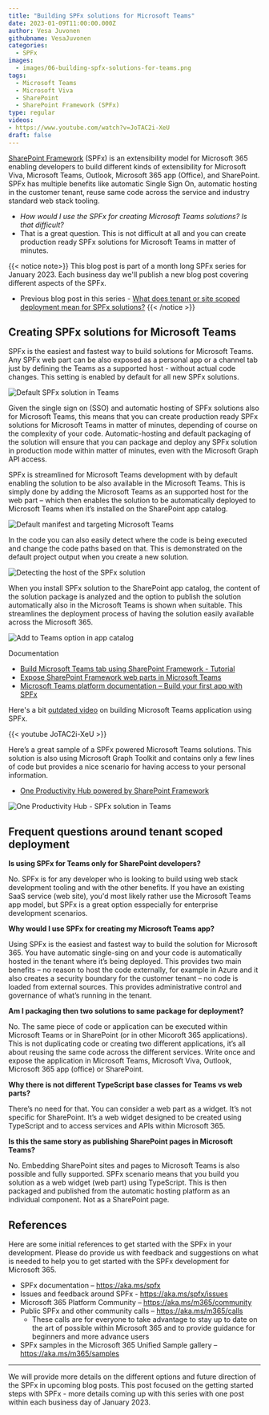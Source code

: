 ```yaml
---
title: "Building SPFx solutions for Microsoft Teams"
date: 2023-01-09T11:00:00.000Z
author: Vesa Juvonen
githubname: VesaJuvonen
categories:
  - SPFx
images:
  - images/06-building-spfx-solutions-for-teams.png
tags:
  - Microsoft Teams
  - Microsoft Viva  
  - SharePoint
  - SharePoint Framework (SPFx)
type: regular
videos:
- https://www.youtube.com/watch?v=JoTAC2i-XeU
draft: false
---
```


[SharePoint Framework](https://aka.ms/spfx) (SPFx) is an extensibility model for Microsoft 365 enabling developers to build different kinds of extensibility for Microsoft Viva, Microsoft Teams, Outlook, Microsoft 365 app (Office), and SharePoint. SPFx has multiple benefits like automatic Single Sign On, automatic hosting in the customer tenant, reuse same code across the service and industry standard web stack tooling.

-	*How would I use the SPFx for creating Microsoft Teams solutions? Is that difficult?*
-	That is a great question. This is not difficult at all and you can create production ready SPFx solutions for Microsoft Teams in matter of minutes.

{{< notice note>}}
This blog post is part of a month long SPFx series for January 2023. Each business day we'll publish a new blog post covering different aspects of the SPFx.

* Previous blog post in this series - [What does tenant or site scoped deployment mean for SPFx solutions?](https://pnp.github.io/blog/post/spfx-05-tenant-or-site-scoped-spfx-solutions/)
{{< /notice >}}


## Creating SPFx solutions for Microsoft Teams

SPFx is the easiest and fastest way to build solutions for Microsoft Teams. Any SPFx web part can be also exposed as a personal app or a channel tab just by defining the Teams as a supported host - without actual code changes. This setting is enabled by default for all new SPFx solutions. 

![Default SPFx solution in Teams](images/spfx-in-teams.png)

Given the single sign on (SSO) and automatic hosting of SPFx solutions also for Microsoft Teams, this means that you can create production ready SPFx solutions for Microsoft Teams in matter of minutes, depending of course on the complexity of your code. Automatic-hosting and default packaging of the solution will ensure that you can package and deploy any SPFx solution in production mode within matter of minutes, even with the Microsoft Graph API access.

SPFx is streamlined for Microsoft Teams development with by default enabling the solution to be also available in the Microsoft Teams. This is simply done by adding the Microsoft Teams as an supported host for the web part – which then enables the solution to be automatically deployed to Microsoft Teams when it’s installed on the SharePoint app catalog.

![Default manifest and targeting Microsoft Teams](images/webpart-manifest.png)

In the code you can also easily detect where the code is being executed and change the code paths based on that. This is demonstrated on the default project output when you create a new solution.

![Detecting the host of the SPFx solution](images/detect-current-host.png)

When you install SPFx solution to the SharePoint app catalog, the content of the solution package is analyzed and the option to publish the solution automatically also in the Microsoft Teams is shown when suitable. This streamlines the deployment process of having the solution easily available across the Microsoft 365.

![Add to Teams option in app catalog](images/deploy-to-teams.png)

Documentation

-	[Build Microsoft Teams tab using SharePoint Framework - Tutorial](https://learn.microsoft.com/en-us/sharepoint/dev/spfx/web-parts/get-started/using-web-part-as-ms-teams-tab)
-	[Expose SharePoint Framework web parts in Microsoft Teams](https://learn.microsoft.com/en-us/sharepoint/dev/spfx/build-for-teams-expose-webparts-teams)
-	[Microsoft Teams platform documentation – Build your first app with SPFx](https://learn.microsoft.com/en-us/microsoftteams/platform/sbs-gs-spfx?tabs=vscode%2Cviscode)

Here's a bit [outdated video](https://www.youtube.com/watch?v=JoTAC2i-XeU) on building Microsoft Teams application using SPFx.

{{< youtube JoTAC2i-XeU >}}

Here’s a great sample of a SPFx powered Microsoft Teams solutions. This solution is also using Microsoft Graph Toolkit and contains only a few lines of code but provides a nice scenario for having access to your personal information.

-	[One Productivity Hub powered by SharePoint Framework](https://github.com/pnp/spfx-reference-scenarios/tree/main/samples/spfx-productivity-dashboard)

![One Productivity Hub - SPFx solution in Teams](images/productivity-hub.png)

## Frequent questions around tenant scoped deployment

**Is using SPFx for Teams only for SharePoint developers?** 

No. SPFx is for any developer who is looking to build using web stack development tooling and with the other benefits. If you have an existing SaaS service (web site), you'd most likely rather use the Microsoft Teams app model, but SPFx is a great option esspecially for enterprise development scenarios.

**Why would I use SPFx for creating my Microsoft Teams app?** 

Using SPFx is the easiest and fastest way to build the solution for Microsoft 365. You have automatic single-sing on and your code is automatically hosted in the tenant where it’s being deployed. This provides two main benefits – no reason to host the code externally, for example in Azure and it also creates a security boundary for the customer tenant – no code is loaded from external sources. This provides administrative control and governance of what’s running in the tenant.

**Am I packaging then two solutions to same package for deployment?** 

No. The same piece of code or application can be executed within Microsoft Teams or in SharePoint (or in other Micoroft 365 applications). This is not duplicating code or creating two different applications, it’s all about reusing the same code across the different services. Write once and expose the application in Microsoft Teams, Microsoft Viva, Outlook, Microsoft 365 app (office) or SharePoint.

**Why there is not different TypeScript base classes for Teams vs web parts?** 

There’s no need for that. You can consider a web part as a widget. It’s not specific for SharePoint. It’s a web widget designed to be created using TypeScript and to access services and APIs within Microsoft 365.

**Is this the same story as publishing SharePoint pages in Microsoft Teams?**

No. Embedding SharePoint sites and pages to Microsoft Teams is also possible and fully supported. SPFx scenario means that you build you solution as a web widget (web part) using TypeScript. This is then packaged and published from the automatic hosting platform as an individual component. Not as a SharePoint page.

## References

Here are some initial references to get started with the SPFx in your development. Please do provide us with feedback and suggestions on what is needed to help you to get started with the SPFx development for Microsoft 365.

-	SPFx documentation – https://aka.ms/spfx
-	Issues and feedback around SPFx - https://aka.ms/spfx/issues
-	Microsoft 365 Platform Community – https://aka.ms/m365/community
-	Public SPFx and other community calls – https://aka.ms/m365/calls 
    - These calls are for everyone to take advantage to stay up to date on the art of possible within Microsoft 365 and to provide guidance for beginners and more advance users
-	SPFx samples in the Microsoft 365 Unified Sample gallery – https://aka.ms/m365/samples

- - -

We will provide more details on the different options and future direction of the SPFx in upcoming blog posts. This post focused on the getting started steps with SPFx - more details coming up with this series with one post within each business day of January 2023.

